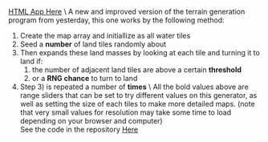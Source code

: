 [HTML App Here](https://quadriplanar.github.io/examples/terrain/expansion/Expansion%20Terrain.html)
\\
A new and improved version of the terrain generation program from yesterday, this one works by the following method:
  1. Create the map array and initiallize as all water tiles
  1. Seed a **number** of land tiles randomly about
  1. Then expands these land masses by looking at each tile and turning it to land if:
        1. the number of adjacent land tiles are above a certain **threshold**
        1. or a **RNG chance** to turn to land
  1. Step 3) is repeated a number of **times**
\\
All the bold values above are range sliders that can be set to try different values on this generator, as well as setting the size of each tiles to make more detailed maps.
(note that very small values for resolution may take some time to load depending on your browser and computer)
\
See the code in the repository [Here](https://github.com/quadriplanar/quadriplanar.github.io/tree/master/examples/terrain/expansion)
